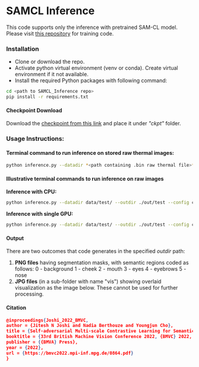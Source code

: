 # **SAMCL Inference**
This code supports only the inference with pretrained SAM-CL model. Please visit [this repository](https://github.com/PhysiologicAILab/SAM-CL) for training code.

### **Installation**
* Clone or download the repo.
* Activate python virtual environment (venv or conda). Create virtual environment if it not available.
* Install the required Python packages with following command:
```bash
cd <path to SAMCL_Inference repo>
pip install -r requirements.txt
```

#### **Checkpoint Download**
Download the [checkpoint from this link](https://drive.google.com/drive/folders/1durAP--yz51W9WAKdTZ7XgIUpSngKrxA?usp=share_link) and place it under *"ckpt"* folder.

### **Usage Instructions:**

#### Terminal command to run inference on stored raw thermal images:
```bash
python inference.py --datadir *<path containing .bin raw thermal file>* --outdir *<path to store segmentation masks and visualization images>* --config *<config file with input parameters>* [--gpu *gpu_number*]
```

#### Illustrative terminal commands to run inference on raw images
**Inference with CPU:**
```bash
python inference.py --datadir data/test/ --outdir ./out/test --config configs/AU_SAMCL.json
```
**Inference with single GPU:**
```bash
python inference.py --datadir data/test/ --outdir ./out/test --config configs/AU_SAMCL.json --gpu 0
```
#### **Output**
There are two outcomes that code generates in the specified *outdir* path:
1. **PNG files** having segmentation masks, with semantic regions coded as follows:
    0 - background
    1 - cheek
    2 - mouth
    3 - eyes
    4 - eyebrows
    5 - nose
2. **JPG files** (in a sub-folder with name "vis") showing overlaid visualization as the image below. These cannot be used for further processing.

#### **Citation**
```json
@inproceedings{Joshi_2022_BMVC,
author = {Jitesh N Joshi and Nadia Berthouze and Youngjun Cho},
title = {Self-adversarial Multi-scale Contrastive Learning for Semantic Segmentation of Thermal Facial Images},
booktitle = {33rd British Machine Vision Conference 2022, {BMVC} 2022, London, UK, November 21-24, 2022},
publisher = {{BMVA} Press},
year = {2022},
url = {https://bmvc2022.mpi-inf.mpg.de/0864.pdf}
}
```
